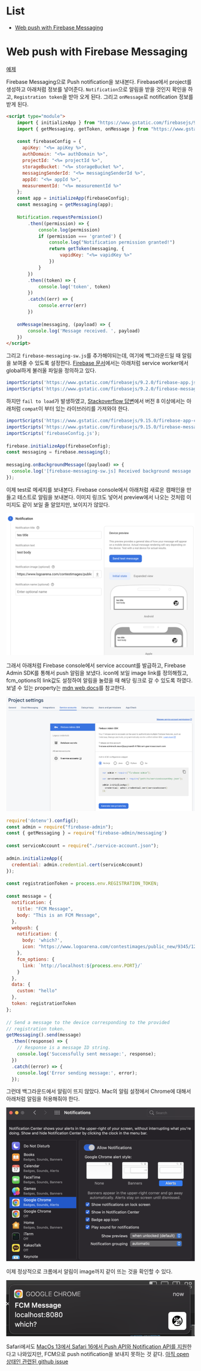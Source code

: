 # List <!-- omit in toc -->
- [Web push with Firebase Messaging](#web-push-with-firebase-messaging)

# Web push with Firebase Messaging

[예제](https://github.com/jayground8/study-example/tree/main/example-web-push)

Firebase Messaging으로 Push notification을 보내본다. Firebase에서 project를 생성하고 아래처럼 정보를 넣어준다. `Notification`으로 알림을 받을 것인지 확인을 하고, `Registration token`을 받아 오게 된다. 그리고 `onMessage`로 notification 정보를 받게 된다.

```html
<script type="module">
    import { initializeApp } from "https://www.gstatic.com/firebasejs/9.15.0/firebase-app.js";
    import { getMessaging, getToken, onMessage } from "https://www.gstatic.com/firebasejs/9.15.0/firebase-messaging.js";

    const firebaseConfig = {
      apiKey: "<%= apiKey %>",
      authDomain: "<%= authDomain %>",
      projectId: "<%= projectId %>",
      storageBucket: "<%= storageBucket %>",
      messagingSenderId: "<%= messagingSenderId %>",
      appId: "<%= appId %>",
      measurementId: "<%= measurementId %>"
    };
    const app = initializeApp(firebaseConfig);
    const messaging = getMessaging(app);

    Notification.requestPermission()
        .then((permission) => {
            console.log(permission)
            if (permission === 'granted') {
                console.log("Notification permission granted!")
                return getToken(messaging, { 
                    vapidKey: "<%= vapidKey %>" 
                })
            }
        })
        .then((token) => {
            console.log('token', token)
        })
        .catch((err) => {
            console.error(err)
        })

    onMessage(messaging, (payload) => {
        console.log('Message received. ', payload)
    })
</script>
```

그리고 `firebase-messaging-sw.js`를 추가해야되는데, 여기에 백그라운드일 때 알림을 보여줄 수 있도록 설정한다. [Firebase 문서](https://firebase.google.com/docs/cloud-messaging/js/receive#handle_messages_when_your_web_app_is_in_the_foreground)에서는 아래처럼 service worker에서 global하게 불러올 파일을 정의하고 있다.

```js
importScripts('https://www.gstatic.com/firebasejs/9.2.0/firebase-app.js');
importScripts('https://www.gstatic.com/firebasejs/9.2.0/firebase-messaging.js');
```

하지만 `fail to load`가 발생하였고, [Stackoverflow 답변](https://stackoverflow.com/a/73727007)에서 버전 8 이상에서는 아래처럼 `compat`이 부터 있는 라이브러리를 가져와야 한다.

```js
importScripts('https://www.gstatic.com/firebasejs/9.15.0/firebase-app-compat.js');
importScripts('https://www.gstatic.com/firebasejs/9.15.0/firebase-messaging-compat.js');
importScripts('firebaseConfig.js');

firebase.initializeApp(firebaseConfig);
const messaging = firebase.messaging();

messaging.onBackgroundMessage((payload) => {
  console.log('[firebase-messaging-sw.js] Received background message ', payload);
});
```

이제 test로 메세지를 보내본다. Firebase console에서 아래처럼 새로운 캠패인을 만들고 테스트로 알림을 보내본다. 이미지 링크도 넣어서 preview에서 나오는 것처럼 이미지도 같이 보일 줄 알았지만, 보이지가 않았다.

![send test notification in Firebase console](/images/web/01-firebase-messaging-campagin-send-test.png)

그래서 아래처럼 Firebase console에서 service account를 발급하고, Firebase Admin SDK를 통해서 push 알림을 보냈다. icon에 보일 image link를 정의해줬고, fcm_options의 link값도 설정하여 알림을 눌렀을 때 해당 링크로 갈 수 있도록 하였다. 보낼 수 있는 property는 [mdn web docs](https://developer.mozilla.org/en-US/docs/Web/API/Notification)를 참고한다.

![create a service account in Firebase console](/images/web/02-firebase-service-account.png)

```js
require('dotenv').config();
const admin = require("firebase-admin");
const { getMessaging } = require('firebase-admin/messaging')

const serviceAccount = require("./service-account.json");

admin.initializeApp({
  credential: admin.credential.cert(serviceAccount)
});

const registrationToken = process.env.REGISTRATION_TOKEN;

const message = {
  notification: {
    title: "FCM Message",
    body: "This is an FCM Message",
  },
  webpush: {
    notification: {
      body: 'which?',
      icon: "https://www.logoarena.com/contestimages/public_new/9345/12536_1544527702_50501.png"
    },
    fcm_options: {
      link: `http://localhost:${process.env.PORT}/`
    }
  },
  data: {
    custom: "hello"
  },
  token: registrationToken
};

// Send a message to the device corresponding to the provided
// registration token.
getMessaging().send(message)
  .then((response) => {
    // Response is a message ID string.
    console.log('Successfully sent message:', response);
  })
  .catch((error) => {
    console.log('Error sending message:', error);
  });
```

그런데 백그라운드에서 알림이 뜨지 않았다. Mac의 알림 설정에서 Chrome에 대해서 아래처럼 알림을 허용해줘야 한다.

![enable notification on Mac](/images/web/03-mac-notification-setting.png)

이제 정상적으로 크롬에서 알림이 image까지 같이 뜨는 것을 확인할 수 있다.

![push notification](/images/web/04-push-notification-on-mac.png)

Safari에서도 [MacOs 13에서 Safari 16에서 Push API와 Notification API를 지원](https://developer.apple.com/documentation/usernotifications/sending_web_push_notifications_in_safari_and_other_browsers)한다고 나와있지만, FCM으로 push notification을 보내지 못하는 것 같다. [아직 open 상태인 관련된 github issue](https://github.com/firebase/firebase-js-sdk/issues/6620)